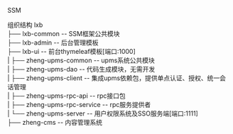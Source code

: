 SSM

组织结构
lxb<br/>
├── lxb-common -- SSM框架公共模块<br/>
├── lxb-admin -- 后台管理模板<br/>
├── lxb-ui -- 前台thymeleaf模板[端口:1000]<br/>
|    ├── zheng-upms-common -- upms系统公共模块<br/>
|    ├── zheng-upms-dao -- 代码生成模块，无需开发<br/>
|    ├── zheng-upms-client -- 集成upms依赖包，提供单点认证、授权、统一会话管理<br/>
|    ├── zheng-upms-rpc-api -- rpc接口包<br/>
|    ├── zheng-upms-rpc-service -- rpc服务提供者<br/>
|    └── zheng-upms-server -- 用户权限系统及SSO服务端[端口:1111]<br/>
├── zheng-cms -- 内容管理系统<br/>